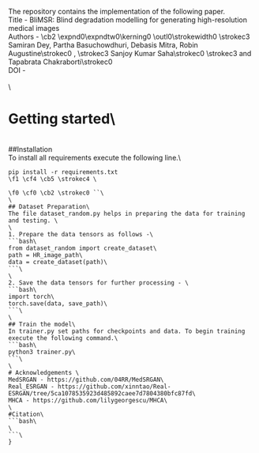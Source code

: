The repository contains the implementation of the following paper.\
Title - BliMSR: Blind degradation modelling for generating high-resolution medical images\
Authors - \cb2 \expnd0\expndtw0\kerning0
\outl0\strokewidth0 \strokec3 Samiran Dey, Partha Basuchowdhuri, Debasis Mitra, Robin Augustine\strokec0 , \strokec3 Sanjoy Kumar Saha\strokec0  \strokec3 and Tapabrata Chakraborti\strokec0 \
DOI - \
\
\
# Getting started\
\
##Installation\
To install all requirements execute the following line.\
```bash\
pip install -r requirements.txt
\f1 \cf4 \cb5 \strokec4 \

\f0 \cf0 \cb2 \strokec0 ``\
\
## Dataset Preparation\
The file dataset_random.py helps in preparing the data for training and testing. \
\
1. Prepare the data tensors as follows -\
```bash\
from dataset_random import create_dataset\
path = HR_image_path\
data = create_dataset(path)\
```\
\
2. Save the data tensors for further processing - \
```bash\
import torch\
torch.save(data, save_path)\
```\
\
## Train the model\
In trainer.py set paths for checkpoints and data. To begin training execute the following command.\
```bash\
python3 trainer.py\
```\
\
# Acknowledgements \
MedSRGAN - https://github.com/04RR/MedSRGAN\
Real_ESRGAN - https://github.com/xinntao/Real-ESRGAN/tree/5ca1078535923d485892caee7d7804380bfc87fd\
MHCA - https://github.com/lilygeorgescu/MHCA\
\
#Citation\
```bash\
\
```\
}
